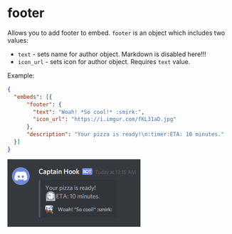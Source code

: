 # footer

Allows you to add footer to embed. `footer` is an object which includes two values:

* `text` - sets name for author object. Markdown is disabled here!!!
* `icon_url` - sets icon for author object. Requires `text` value.

Example:

```json
{
  "embeds": [{
      "footer": {
        "text": "Woah! *So cool!* :smirk:",
        "icon_url": "https://i.imgur.com/fKL31aD.jpg"
      },
      "description": "Your pizza is ready!\n:timer:ETA: 10 minutes."
  }]
}
```

![footer example](../../img/structure/embed/footer.png)

